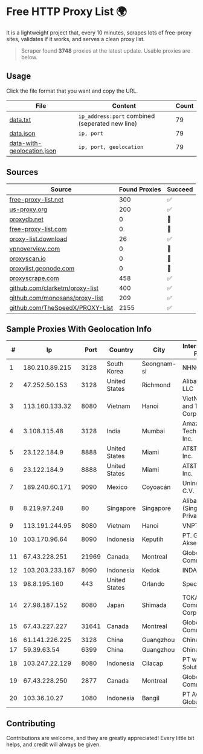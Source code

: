 
# Free HTTP Proxy List 🌍

It is a lightweight project that, every 10 minutes, scrapes lots of free-proxy sites, validates if it works, and serves a clean proxy list.


> Scraper found **3748** proxies at the latest update. Usable proxies are below.

## Usage

Click the file format that you want and copy the URL.


|File|Content|Count|
|----|-------|-----|
|[data.txt](https://raw.githubusercontent.com/themiralay/Proxy-List-World/master/data.txt)|`ip_address:port` combined (seperated new line)|79|
|[data.json](https://raw.githubusercontent.com/themiralay/Proxy-List-World/master/data.json)|`ip, port`|79|
|[data-with-geolocation.json](https://raw.githubusercontent.com/themiralay/Proxy-List-World/master/data-with-geolocation.json)|`ip, port, geolocation`|79|

## Sources

|Source|Found Proxies|Succeed|
|------|-------------|-------|
|[free-proxy-list.net](https://free-proxy-list.net)|300|✅|
|[us-proxy.org](https://www.us-proxy.org)|200|✅|
|[proxydb.net](http://proxydb.net)|0|🚫|
|[free-proxy-list.com](https://free-proxy-list.com/?page=&port=&type%5B%5D=http&type%5B%5D=https&up_time=0&search=Search)|0|🚫|
|[proxy-list.download](https://www.proxy-list.download/HTTP)|26|✅|
|[vpnoverview.com](https://vpnoverview.com/privacy/anonymous-browsing/free-proxy-servers)|0|🚫|
|[proxyscan.io](https://www.proxyscan.io)|0|🚫|
|[proxylist.geonode.com](https://proxylist.geonode.com/api/proxy-list?limit=300&page=1&sort_by=lastChecked&sort_type=desc&protocols=http,https)|0|🚫|
|[proxyscrape.com](https://api.proxyscrape.com/v2/?request=displayproxies&protocol=http&timeout=10000&country=all&ssl=all&anonymity=all)|458|✅|
|[github.com/clarketm/proxy-list](https://raw.githubusercontent.com/clarketm/proxy-list/master/proxy-list-raw.txt)|400|✅|
|[github.com/monosans/proxy-list](https://raw.githubusercontent.com/monosans/proxy-list/main/proxies/http.txt)|209|✅|
|[github.com/TheSpeedX/PROXY-List](https://raw.githubusercontent.com/TheSpeedX/PROXY-List/master/http.txt)|2155|✅|


## Sample Proxies With Geolocation Info

|#|Ip|Port|Country|City|Internet Service Provider|
|-|--|----|-------|----|-------------------------|
|1|180.210.89.215|3128|South Korea|Seongnam-si|NHNCLOUD|
|2|47.252.50.153|3128|United States|Richmond|Alibaba Cloud LLC|
|3|113.160.133.32|8080|Vietnam|Hanoi|VietNam Post and Telecom Corporation|
|4|3.108.115.48|3128|India|Mumbai|Amazon Technologies Inc.|
|5|23.122.184.9|8888|United States|Miami|AT&T Services, Inc.|
|6|23.122.184.9|8888|United States|Miami|AT&T Services, Inc.|
|7|189.240.60.171|9090|Mexico|Coyoacán|Uninet S.A. de C.V.|
|8|8.219.97.248|80|Singapore|Singapore|Alibaba Cloud (Singapore) Private Limited|
|9|113.191.244.95|8080|Vietnam|Hanoi|VNPT|
|10|103.170.96.64|8090|Indonesia|Keputih|PT. Global Data Akses Persada|
|11|67.43.228.251|21969|Canada|Montreal|GloboTech Communications|
|12|103.203.233.167|8090|Indonesia|Kedok|INDANA|
|13|98.8.195.160|443|United States|Orlando|Spectrum|
|14|27.98.187.152|8080|Japan|Shimada|TOKAI Communications Corporation|
|15|67.43.227.227|31641|Canada|Montreal|GloboTech Communications|
|16|61.141.226.225|3128|China|Guangzhou|Chinanet|
|17|59.39.63.54|6399|China|Guangzhou|Chinanet|
|18|103.247.22.129|8080|Indonesia|Cilacap|PT wifian Solution|
|19|67.43.228.250|2877|Canada|Montreal|GloboTech Communications|
|20|103.36.10.27|1080|Indonesia|Bangil|PT Awinet Global Mandiri|



## Contributing

Contributions are welcome, and they are greatly appreciated! Every
little bit helps, and credit will always be given.

